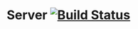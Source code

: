 # Server [![Build Status](https://travis-ci.org/repla-app/Server.replabundle.svg?branch=master)](https://travis-ci.org/repla-app/Server.replabundle)


